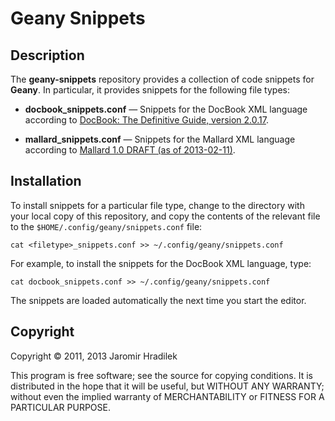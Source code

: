# Geany Snippets

## Description

The **geany-snippets** repository provides a collection of code snippets for **Geany**. In particular, it provides snippets for the following file types: 

* **docbook_snippets.conf** — Snippets for the DocBook XML language according to [DocBook: The Definitive Guide, version 2.0.17](http://www.docbook.org/tdg/).

* **mallard_snippets.conf** — Snippets for the Mallard XML language according to [Mallard 1.0 DRAFT (as of 2013-02-11)](http://projectmallard.org/1.0/index.html).

## Installation

To install snippets for a particular file type, change to the directory with your local copy of this repository, and copy the contents of the relevant file to the `$HOME/.config/geany/snippets.conf` file:

    cat <filetype>_snippets.conf >> ~/.config/geany/snippets.conf

For example, to install the snippets for the DocBook XML language, type:

    cat docbook_snippets.conf >> ~/.config/geany/snippets.conf

The snippets are loaded automatically the next time you start the editor.

## Copyright

Copyright © 2011, 2013 Jaromir Hradilek

This program is free software; see the source for copying conditions. It is distributed in the hope that it will be useful, but WITHOUT ANY WARRANTY; without even the implied warranty of MERCHANTABILITY or FITNESS FOR A PARTICULAR PURPOSE.

